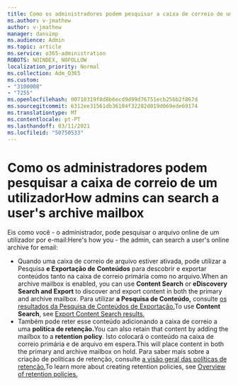 ```yaml
---
title: Como os administradores podem pesquisar a caixa de correio de um utilizador
ms.author: v-jmathew
author: v-jmathew
manager: dansimp
ms.audience: Admin
ms.topic: article
ms.service: o365-administration
ROBOTS: NOINDEX, NOFOLLOW
localization_priority: Normal
ms.collection: Adm_O365
ms.custom:
- "3100008"
- "7255"
ms.openlocfilehash: 00710319f8d8b6ecd9d99d76751ecb256b2f867d
ms.sourcegitcommit: 6312ee31561db36104f32282d019d069ede69174
ms.translationtype: MT
ms.contentlocale: pt-PT
ms.lasthandoff: 03/11/2021
ms.locfileid: "50750533"
---
```

# <a name="how-admins-can-search-a-users-archive-mailbox"></a><span data-ttu-id="48083-102">Como os administradores podem pesquisar a caixa de correio de um utilizador</span><span class="sxs-lookup"><span data-stu-id="48083-102">How admins can search a user's archive mailbox</span></span>

<span data-ttu-id="48083-103">Eis como você - o administrador, pode pesquisar o arquivo online de um utilizador por e-mail:</span><span class="sxs-lookup"><span data-stu-id="48083-103">Here's how you - the admin, can search a user's online archive for email:</span></span>

* <span data-ttu-id="48083-104">Quando uma caixa de correio de arquivo estiver ativada, pode utilizar a Pesquisa **e Exportação de** **Conteúdos** para descobrir e exportar conteúdos tanto na caixa de correio primária como no arquivo.</span><span class="sxs-lookup"><span data-stu-id="48083-104">When an archive mailbox is enabled, you can use **Content Search** or **eDiscovery Search and Export** to discover and export content in both the primary and archive mailbox.</span></span> <span data-ttu-id="48083-105">Para utilizar **a Pesquisa de Conteúdo,** consulte [os resultados da Pesquisa de Conteúdos de Exportação.](https://docs.microsoft.com/office365/securitycompliance/export-search-results)</span><span class="sxs-lookup"><span data-stu-id="48083-105">To use **Content Search**, see [Export Content Search results.](https://docs.microsoft.com/office365/securitycompliance/export-search-results)</span></span>
* <span data-ttu-id="48083-106">Também pode reter esse conteúdo adicionando a caixa de correio a uma **política de retenção.**</span><span class="sxs-lookup"><span data-stu-id="48083-106">You can also retain that content by adding the mailbox to a **retention policy**.</span></span> <span data-ttu-id="48083-107">Isto colocará o conteúdo na caixa de correio primária e de arquivo em espera.</span><span class="sxs-lookup"><span data-stu-id="48083-107">This will place content in both the primary and archive mailbox on hold.</span></span> <span data-ttu-id="48083-108">Para saber mais sobre a criação de políticas de retenção, consulte [a visão geral das políticas de retenção.](https://docs.microsoft.com/office365/securitycompliance/retention-policies)</span><span class="sxs-lookup"><span data-stu-id="48083-108">To learn more about creating retention policies, see [Overview of retention policies.](https://docs.microsoft.com/office365/securitycompliance/retention-policies)</span></span>
